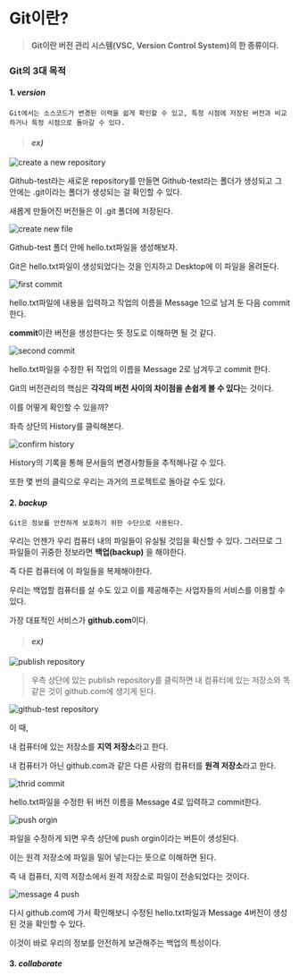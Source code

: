 # Git이란?

>#### **Git**이란 버전 관리 시스템(VSC, Version Control System)의 한 종류이다. 


### Git의 3대 목적

#### 1. *version*
```
Git에서는 소스코드가 변경된 이력을 쉽게 확인할 수 있고, 특정 시점에 저장된 버전과 비교하거나 특정 시점으로 돌아갈 수 있다.
```
> #### *ex)*

![create a new repository](https://user-images.githubusercontent.com/87311912/125887104-005002b5-ee28-4156-9259-7c72c888271c.jpg)
 
 Github-test라는 새로운 repository를 만들면 Github-test라는 폴더가 생성되고 그 안에는 .git이라는 폴더가 생성되는 걸 확인할 수 있다.
 
 새롭게 만들어진 버전들은 이 .git 폴더에 저장된다. 
 
 
![create new file](https://user-images.githubusercontent.com/87311912/125887163-27f1af1f-57f8-4c26-bba1-76dcbcc99b9d.jpg)
  
  Github-test 폴더 안에 hello.txt파일을 생성해보자. 
  
  Git은 hello.txt파일이 생성되었다는 것을 인지하고 Desktop에 이 파일을 올려둔다. 
 
 
![first commit](https://user-images.githubusercontent.com/87311912/125887211-62d97103-8ba1-4a2f-9f5b-476493dfc227.jpg) 
 
 hello.txt파일에 내용을 입력하고 작업의 이름을 Message 1으로 남겨 둔 다음 commit 한다. 
 
 **commit**이란 버전을 생성한다는 뜻 정도로 이해하면 될 것 같다. 
 
 
![second commit](https://user-images.githubusercontent.com/87311912/125890360-2997a64f-9bd3-4d3f-b0c5-e9f1c807cedc.jpg)

hello.txt파일을 수정한 뒤 작업의 이름을 Message 2로 남겨두고 commit 한다.

Git의 버전관리의 핵심은 **각각의 버전 사이의 차이점을 손쉽게 볼 수 있다**는 것이다.

이를 어떻게 확인할 수 있을까?

좌측 상단의 History를 클릭해본다. 

![confirm history](https://user-images.githubusercontent.com/87311912/125890401-589c7d20-907e-4fcb-a9f7-834f53cb2667.jpg)

History의 기록을 통해 문서들의 변경사항들을 추적해나갈 수 있다.

또한 몇 번의 클릭으로 우리는 과거의 프로젝트로 돌아갈 수도 있다. 








#### 2. *backup*
```
Git은 정보를 안전하게 보호하기 위한 수단으로 사용된다. 
```

우리는 언젠가 우리 컴퓨터 내의 파일들이 유실될 것임을 확신할 수 있다.
그러므로 그 파일들이 귀중한 정보라면 **백업(backup)** 을 해야한다. 

즉 다른 컴퓨터에 이 파일들을 복제해야한다.

우리는 백업할 컴퓨터를 살 수도 있고 이를 제공해주는 사업자들의 서비스를 이용할 수 있다.  

가장 대표적인 서비스가 **github.com**이다.

> #### *ex)*

![publish repository](https://user-images.githubusercontent.com/87311912/125934532-e0b31b47-73da-4a7c-895d-6cb012215ee5.jpg)


> 우측 상단에 있는 publish repository를 클릭하면 내 컴퓨터에 있는 저장소와 똑같은 것이 github.com에 생기게 된다. 

![github-test repository](https://user-images.githubusercontent.com/87311912/125936305-8fffb895-80ce-43aa-bc95-e578a8937a62.jpg)


 이 때,

내 컴퓨터에 있는 저장소를 **지역 저장소**라고 한다.

내 컴퓨터가 아닌 github.com과 같은 다른 사람의 컴퓨터를 **원격 저장소**라고 한다. 

![thrid commit](https://user-images.githubusercontent.com/87311912/125934351-66e65215-a482-464d-ab2d-9df87d9cbb6d.jpg)

hello.txt파일을 수정한 뒤 버전 이름을 Message 4로 입력하고 commit한다. 


![push orgin](https://user-images.githubusercontent.com/87311912/125934608-cc48ee52-1767-4551-bbf7-25b923b62107.jpg)

파일을 수정하게 되면 우측 상단에 push orgin이라는 버튼이 생성된다. 

이는 원격 저장소에 파일을 밀어 넣는다는 뜻으로 이해하면 된다. 

즉 내 컴퓨터, 지역 저장소에서 원격 저장소로 파일이 전송되었다는 것이다. 





![message 4 push](https://user-images.githubusercontent.com/87311912/125934629-0c11517f-298d-47e6-984b-a5d65d0b440b.jpg)

다시 github.com에 가서 확인해보니 수정된 hello.txt파일과 Message 4버전이 생성된 것을 확인할 수 있다. 

이것이 바로 우리의 정보를 안전하게 보관해주는 백업의 특성이다. 



#### 3. *collaborate*

